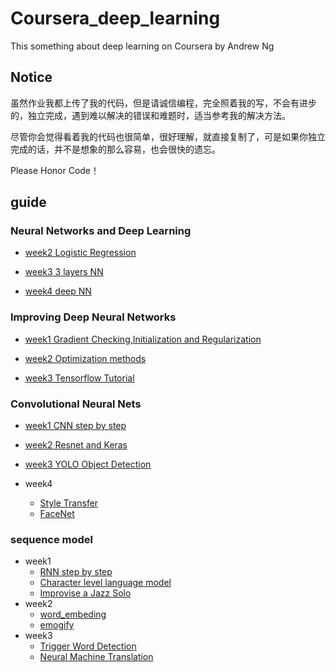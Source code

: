 # Coursera_deep_learning
This something about deep learning on Coursera by Andrew Ng


## Notice

虽然作业我都上传了我的代码，但是请诚信编程，完全照着我的写，不会有进步的，独立完成，遇到难以解决的错误和难题时，适当参考我的解决方法。

尽管你会觉得看着我的代码也很简单，很好理解，就直接复制了，可是如果你独立完成的话，并不是想象的那么容易，也会很快的遗忘。

Please Honor Code！

## guide

### Neural Networks and Deep Learning

* [week2 Logistic Regression](https://github.com/cryer/Coursera_deep_learning/tree/master/Neural%20Networks%20and%20Deep%20Learning/week2)

* [week3 3 layers NN](https://github.com/cryer/Coursera_deep_learning/tree/master/Neural%20Networks%20and%20Deep%20Learning/week3)

* [week4 deep NN](https://github.com/cryer/Coursera_deep_learning/tree/master/Neural%20Networks%20and%20Deep%20Learning/week4)

### Improving Deep Neural Networks

* [week1 Gradient Checking,Initialization and Regularization](https://github.com/cryer/Coursera_deep_learning/tree/master/Improving%20Deep%20Neural%20Networks/week1)

* [week2 Optimization methods](https://github.com/cryer/Coursera_deep_learning/tree/master/Improving%20Deep%20Neural%20Networks/week2)

* [week3 Tensorflow Tutorial](https://github.com/cryer/Coursera_deep_learning/tree/master/Improving%20Deep%20Neural%20Networks/week3)

### Convolutional Neural Nets

* [week1 CNN step by step](https://github.com/cryer/Coursera_deep_learning/tree/master/Convolutional%20Neural%20Nets/week1)

* [week2 Resnet and Keras](https://github.com/cryer/Coursera_deep_learning/tree/master/Convolutional%20Neural%20Nets/week2)

* [week3 YOLO Object Detection](https://github.com/cryer/Coursera_deep_learning/tree/master/Convolutional%20Neural%20Nets/week3)

* week4
    * [Style Transfer](https://github.com/cryer/Coursera_deep_learning/tree/master/Convolutional%20Neural%20Nets/week4/STF)
    * [FaceNet](https://github.com/cryer/Coursera_deep_learning/tree/master/Convolutional%20Neural%20Nets/week4/faceNet)

### sequence model

* week1
    * [RNN step by step](https://github.com/cryer/Coursera_deep_learning/tree/master/sequence%20model/week1/rnn_step_by_step)
    * [Character level language model](https://github.com/cryer/Coursera_deep_learning/tree/master/sequence%20model/week1/Character%20level%20language%20model)
    * [Improvise a Jazz Solo](https://github.com/cryer/Coursera_deep_learning/tree/master/sequence%20model/week1/Improvise%20a%20Jazz%20Solo)
* week2
    * [word_embeding](https://github.com/cryer/Coursera_deep_learning/tree/master/sequence%20model/week2/word_embeding)
    * [emogify](https://github.com/cryer/Coursera_deep_learning/tree/master/sequence%20model/week2/emogify)
* week3
    * [Trigger Word Detection](https://github.com/cryer/Coursera_deep_learning/tree/master/sequence%20model/week3/Trigger%20Word%20Detection)
    * [Neural Machine Translation](https://github.com/cryer/Coursera_deep_learning/tree/master/sequence%20model/week3/Neural%20Machine%20Translation)





